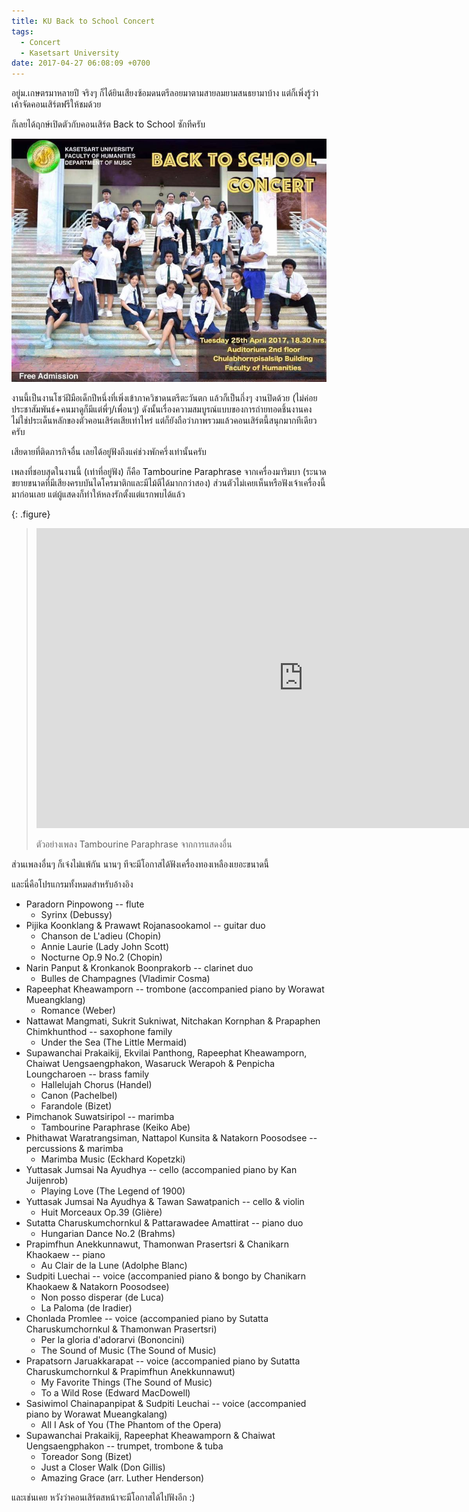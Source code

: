 ```yaml
---
title: KU Back to School Concert
tags:
  - Concert
  - Kasetsart University
date: 2017-04-27 06:08:09 +0700
---
```


อยู่ม.เกษตรมาหลายปี จริงๆ ก็ได้ยินเสียงซ้อมดนตรีลอยมาตามสายลมยามสนธยามาบ้าง แต่ก็เพิ่งรู้ว่าเค้าจัดคอนเสิร์ตฟรีให้ชมด้วย

ก็เลยได้ฤกษ์เปิดตัวกับคอนเสิร์ต Back to School ซักทีครับ

![](/images/poster-ku-back-to-school.jpg)

งานนี้เป็นงานโชว์ฝีมือเด็กปีหนึ่งที่เพิ่งเข้าภาควิชาดนตรีตะวันตก แล้วก็เป็นกึ่งๆ งานปิดด้วย (ไม่ค่อยประชาสัมพันธ์+คนมาดูก็มีแต่พี่ๆ/เพื่อนๆ) ดังนั้นเรื่องความสมบูรณ์แบบของการถ่ายทอดชิ้นงานคงไม่ใช่ประเด็นหลักของตัวคอนเสิร์ตเสียเท่าไหร่ แต่ก็ยังถือว่าภาพรวมแล้วคอนเสิร์ตนี้สนุกมากทีเดียวครับ

เสียดายที่ติดภารกิจอื่น เลยได้อยู่ฟังถึงแค่ช่วงพักครึ่งเท่านั้นครับ

เพลงที่ชอบสุดในงานนี้ (เท่าที่อยู่ฟัง) ก็คือ Tambourine Paraphrase จากเครื่องมาริมบา (ระนาดขยายขนาดที่มีเสียงครบบันไดโครมาติกและมีไม้ตีได้มากกว่าสอง) ส่วนตัวไม่เคยเห็นหรือฟังเจ้าเครื่องนี้มาก่อนเลย แต่ผู้แสดงก็ทำให้หลงรักตั้งแต่แรกพบได้แล้ว

{: .figure}
> <iframe width="853" height="480" src="https://www.youtube.com/embed/uhFoMnsYfTA" frameborder="0" allowfullscreen></iframe>
>
> ตัวอย่างเพลง Tambourine Paraphrase จากการแสดงอื่น

ส่วนเพลงอื่นๆ ก็เจ๋งไม่แพ้กัน นานๆ ทีจะมีโอกาสได้ฟังเครื่องทองเหลืองเยอะขนาดนี้

และนี่คือโปรแกรมทั้งหมดสำหรับอ้างอิง

- Paradorn Pinpowong -- flute
  - Syrinx (Debussy)
- Pijika Koonklang & Prawawt Rojanasookamol -- guitar duo
  - Chanson de L'adieu (Chopin)
  - Annie Laurie (Lady John Scott)
  - Nocturne Op.9 No.2 (Chopin)
- Narin Panput & Kronkanok Boonprakorb -- clarinet duo
  - Bulles de Champagnes (Vladimir Cosma)
- Rapeephat Kheawamporn -- trombone (accompanied piano by Worawat Mueangklang)
  - Romance (Weber)
- Nattawat Mangmati, Sukrit Sukniwat, Nitchakan Kornphan & Prapaphen Chimkhunthod -- saxophone family
  - Under the Sea (The Little Mermaid)
- Supawanchai Prakaikij, Ekvilai Panthong, Rapeephat Kheawamporn, Chaiwat Uengsaengphakon, Wasaruck Werapoh & Penpicha Loungcharoen -- brass family
  - Hallelujah Chorus (Handel)
  - Canon (Pachelbel)
  - Farandole (Bizet)
- Pimchanok Suwatsiripol -- marimba
  - Tambourine Paraphrase (Keiko Abe)
- Phithawat Waratrangsiman, Nattapol Kunsita & Natakorn Poosodsee -- percussions & marimba
  - Marimba Music (Eckhard Kopetzki)
- Yuttasak Jumsai Na Ayudhya -- cello (accompanied piano by Kan Juijenrob)
  - Playing Love (The Legend of 1900)
- Yuttasak Jumsai Na Ayudhya & Tawan Sawatpanich -- cello & violin
  - Huit Morceaux Op.39 (Glière)
- Sutatta Charuskumchornkul & Pattarawadee Amattirat -- piano duo
  - Hungarian Dance No.2 (Brahms)
- Prapimfhun Anekkunnawut, Thamonwan Prasertsri & Chanikarn Khaokaew -- piano
  - Au Clair de la Lune (Adolphe Blanc)
- Sudpiti Luechai -- voice (accompanied piano & bongo by Chanikarn Khaokaew & Natakorn Poosodsee)
  - Non posso disperar (de Luca)
  - La Paloma (de Iradier)
- Chonlada Promlee -- voice (accompanied piano by Sutatta Charuskumchornkul & Thamonwan Prasertsri)
  - Per la gloria d'adorarvi (Bononcini)
  - The Sound of Music (The Sound of Music)
- Prapatsorn Jaruakkarapat -- voice (accompanied piano by Sutatta Charuskumchornkul & Prapimfhun Anekkunnawut)
  - My Favorite Things (The Sound of Music)
  - To a Wild Rose (Edward MacDowell)
- Sasiwimol Chainapanpipat & Sudpiti Leuchai -- voice (accompanied piano by Worawat Mueangkalang)
  - All I Ask of You (The Phantom of the Opera)
- Supawanchai Prakaikij, Rapeephat Kheawamporn & Chaiwat Uengsaengphakon -- trumpet, trombone & tuba
  - Toreador Song (Bizet)
  - Just a Closer Walk (Don Gillis)
  - Amazing Grace (arr. Luther Henderson)

และเช่นเคย หวังว่าคอนเสิร์ตสหน้าจะมีโอกาสได้ไปฟังอีก :)
